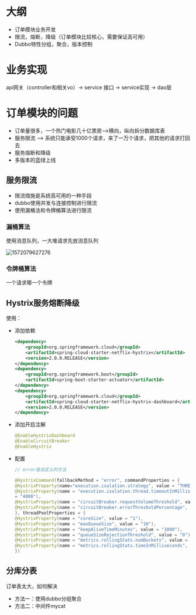 # 大纲
- 订单模块业务开发
- 限流，熔断，降级（订单模块比较核心，需要保证高可用）
- Dubbo特性分组，聚合，版本控制



# 业务实现

api网关（controller和相关vo）-> service 接口 -> service实现 -> dao层



# 订单模块的问题

- 订单量很多，一个热门电影几十亿票房-->横向，纵向拆分数据库表
- 服务限流 --> 系统只能承受1000个请求，来了一万个请求，把其他的请求打回去
- 服务熔断和降级
- 多版本的蓝绿上线



## 服务限流

- 限流措施是系统高可用的一种手段
- dubbo使用并发与连接控制进行限流
- 使用漏桶法和令牌桶算法进行限流

### 漏桶算法

使用消息队列，一大堆请求先放消息队列

![1572079627276](C:\Users\Saber\AppData\Roaming\Typora\typora-user-images\1572079627276.png)

### 令牌桶算法

一个请求哪一个令牌



## Hystrix服务熔断降级

使用：

- 添加依赖

  ```xml
  <dependency>
      <groupId>org.springframework.cloud</groupId>
      <artifactId>spring-cloud-starter-netflix-hystrix</artifactId>
      <version>2.0.0.RELEASE</version>
  </dependency>
  <dependency>
      <groupId>org.springframework.boot</groupId>
      <artifactId>spring-boot-starter-actuator</artifactId>
  </dependency>
  <dependency>
      <groupId>org.springframework.cloud</groupId>
      <artifactId>spring-cloud-starter-netflix-hystrix-dashboard</artifactId>
      <version>2.0.0.RELEASE</version>
  </dependency>
  ```

- 添加开启注解

  ```java
  @EnableHystrixDashboard
  @EnableCircuitBreaker
  @EnableHystrix
  ```

- 配置

  ```java
  // error是自定义的方法
  
  @HystrixCommand(fallbackMethod = "error", commandProperties = {
  @HystrixProperty(name="execution.isolation.strategy", value = "THREAD"),
  @HystrixProperty(name = "execution.isolation.thread.timeoutInMilliseconds", value
  = "4000"),
  @HystrixProperty(name = "circuitBreaker.requestVolumeThreshold", value = "10"),
  @HystrixProperty(name = "circuitBreaker.errorThresholdPercentage", value = ”50")
  }, threadPoolProperties = {
  @HystrixProperty(name = "coreSize", value = "1"),
  @HystrixProperty(name = "maxQueueSize", value = "10"),
  @HystrixProperty(name = "keepAliveTimeMinutes", value = "1000"),
  @HystrixProperty(name = "queueSizeRejectionThreshold", value = "8"),
  @HystrixProperty(name = "metrics.rollingStats.numBuckets", value = "12"),
  @HystrixProperty(name = "metrics.rollingStats.timeInMilliseconds", value = "1500")
  })
  ```

  





## 分库分表

订单表太大，如何解决

- 方法一：使用dubbo分组聚合
- 方法二：中间件mycat

